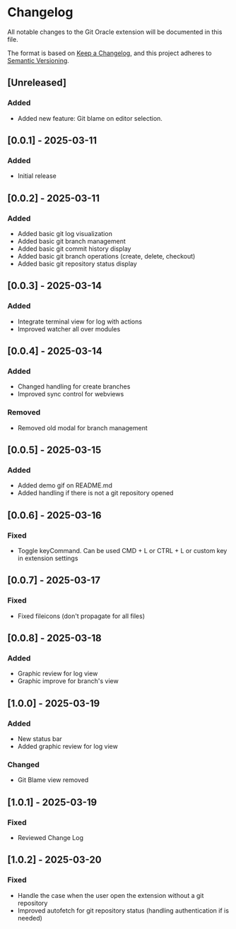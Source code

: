 # Changelog

All notable changes to the Git Oracle extension will be documented in this file.

The format is based on [Keep a Changelog](https://keepachangelog.com/en/1.0.0/),
and this project adheres to [Semantic Versioning](https://semver.org/spec/v2.0.0.html).

## [Unreleased]
### Added
- Added new feature: Git blame on editor selection.


## [0.0.1] - 2025-03-11

### Added
- Initial release


## [0.0.2] - 2025-03-11

### Added
- Added basic git log visualization
- Added basic git branch management
- Added basic git commit history display
- Added basic git branch operations (create, delete, checkout)
- Added basic git repository status display


## [0.0.3] - 2025-03-14

### Added
- Integrate terminal view for log with actions
- Improved watcher all over modules


## [0.0.4] - 2025-03-14

### Added
- Changed handling for create branches 
- Improved sync control for webviews
### Removed
- Removed old modal for branch management


## [0.0.5] - 2025-03-15

### Added
- Added demo gif on README.md
- Added handling if there is not a git repository opened

## [0.0.6] - 2025-03-16
### Fixed 
- Toggle keyCommand. Can be used CMD + L or CTRL + L or custom key in extension settings

## [0.0.7] - 2025-03-17
### Fixed 
- Fixed fileicons (don't propagate for all files)

## [0.0.8] - 2025-03-18
### Added 
- Graphic review for log view
- Graphic improve for branch's view

## [1.0.0] - 2025-03-19
### Added 
- New status bar 
- Added graphic review for log view
### Changed 
- Git Blame view removed

## [1.0.1] - 2025-03-19
### Fixed
- Reviewed Change Log

## [1.0.2] - 2025-03-20
### Fixed
- Handle the case when the user open the extension without a git repository
- Improved autofetch for git repository status (handling authentication if is needed)


